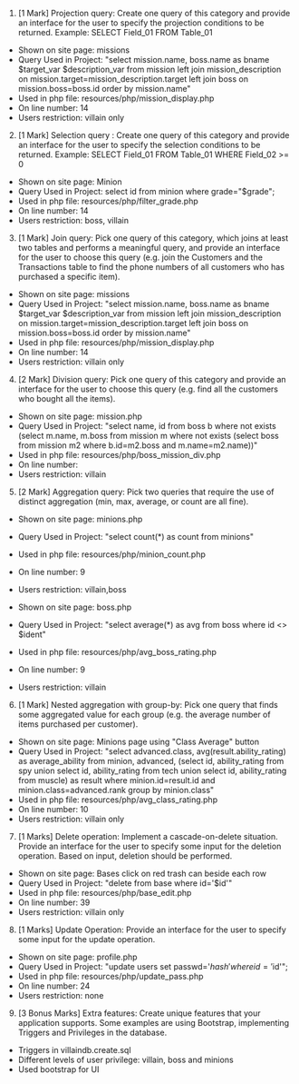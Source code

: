 1. [1 Mark] Projection query: Create one query of this category and provide an interface
for the user to specify the projection conditions to be returned.
Example:
SELECT Field_01
FROM Table_01

  * Shown on site page: missions
  * Query Used in Project: "select mission.name, boss.name as bname $target_var $description_var from mission left join mission_description on mission.target=mission_description.target left join boss on mission.boss=boss.id order by mission.name"
  * Used in php file: resources/php/mission_display.php
  * On line number: 14
  * Users restriction: villain only


2. [1 Mark] Selection query : Create one query of this category and provide an interface
for the user to specify the selection conditions to be returned. Example:
SELECT Field_01
FROM Table_01
WHERE Field_02 >= 0

  * Shown on site page: Minion
  * Query Used in Project: select id from minion where grade="$grade";
  * Used in php file: resources/php/filter_grade.php
  * On line number: 14
  * Users restriction: boss, villain


3. [1 Mark] Join query: Pick one query of this category, which joins at least two tables and
performs a meaningful query, and provide an interface for the user to choose this query
(e.g. join the Customers and the Transactions table to find the phone numbers of all
customers who has purchased a specific item).

  * Shown on site page: missions
  * Query Used in Project: "select mission.name, boss.name as bname $target_var $description_var from mission left join mission_description on mission.target=mission_description.target left join boss on mission.boss=boss.id order by mission.name"
  * Used in php file: resources/php/mission_display.php
  * On line number: 14
  * Users restriction: villain only


4. [2 Mark] Division query: Pick one query of this category and provide an interface for
the user to choose this query (e.g. find all the customers who bought all the items).

  * Shown on site page: mission.php
  * Query Used in Project: "select name, id from boss b where not exists (select m.name, m.boss from mission m
    where not exists (select boss from mission m2 where b.id=m2.boss and m.name=m2.name))"
  * Used in php file: resources/php/boss_mission_div.php
  * On line number: 
  * Users restriction: villain


5. [2 Mark] Aggregation query: Pick two queries that require the use of distinct
aggregation (min, max, average, or count are all fine).

  * Shown on site page: minions.php
  * Query Used in Project: "select count(\*) as count from minions"
  * Used in php file: resources/php/minion_count.php
  * On line number: 9
  * Users restriction: villain,boss

  * Shown on site page: boss.php
  * Query Used in Project: "select average(\*) as avg from boss where id <>
    $ident"
  * Used in php file: resources/php/avg_boss_rating.php
  * On line number: 9
  * Users restriction: villain

6. [1 Mark] Nested aggregation with group-by: Pick one query that finds some
aggregated value for each group (e.g. the average number of items purchased per
customer).

  * Shown on site page: Minions page using "Class Average" button
  * Query Used in Project: "select advanced.class, avg(result.ability_rating) as average_ability from minion, advanced, (select id, ability_rating from spy union select id, ability_rating from tech union select id, ability_rating from muscle) as result where minion.id=result.id and minion.class=advanced.rank group by minion.class"
  * Used in php file: resources/php/avg_class_rating.php
  * On line number: 10
  * Users restriction: villain only


7. [1 Marks] Delete operation: Implement a cascade-on-delete situation. Provide an
interface for the user to specify some input for the deletion operation. Based on input,
deletion should be performed.

  * Shown on site page: Bases click on red trash can beside each row
  * Query Used in Project: "delete from base where id='$id'"
  * Used in php file: resources/php/base_edit.php
  * On line number: 39
  * Users restriction: villain only


8. [1 Marks] Update Operation: Provide an interface for the user to specify some input
for the update operation.

  * Shown on site page: profile.php
  * Query Used in Project: "update users set passwd='$hash' where id='$id'";
  * Used in php file: resources/php/update_pass.php
  * On line number: 24
  * Users restriction: none


9. [3 Bonus Marks] Extra features: Create unique features that your application
supports. Some examples are using Bootstrap, implementing Triggers and Privileges in
the database.

  * Triggers in villaindb.create.sql
  * Different levels of user privilege: villain, boss and minions
  * Used bootstrap for UI
